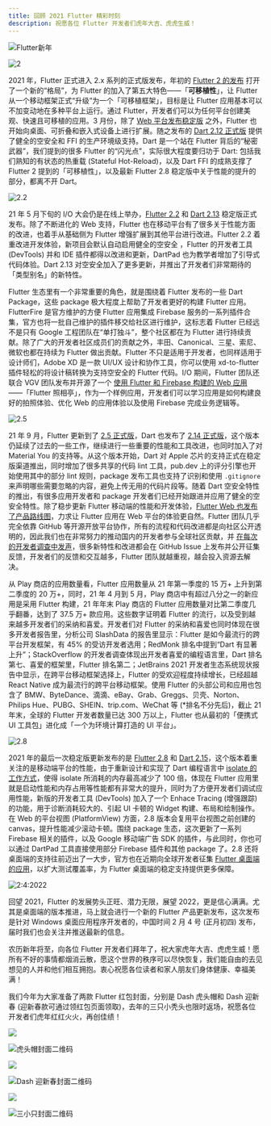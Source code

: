 ```yaml
---
title: 回顾 2021 Flutter 精彩时刻
description: 祝愿各位 Flutter 开发者们虎年大吉、虎虎生威！
---
```


![Flutter新年](https://devrel.andfun.cn/devrel/posts/2022/01/6879bbc9b157d.png)

![2](https://devrel.andfun.cn/devrel/posts/2022/01/752a1f9e5ac3f.png)

2021 年，Flutter 正式进入 2.x 系列的正式版发布，年初的 [Flutter 2 的发布](./announcing-flutter-2) 打开了一个新的“格局”，为 Flutter 的加入了第五大特色——「**可移植性**」，让 Flutter 从一个移动框架正式“升级”为一个「可移植框架」，目标是让 Flutter 应用基本可以不加变动地在多种平台上运行。通过 Flutter，开发者们可以为任何平台创建美观、快速且可移植的应用。3 月份，除了 [Web 平台发布稳定版](https://mp.weixin.qq.com/s/6oSwvPsMy6r4AW90aostiA) 之外，Flutter 也开始向桌面、可折叠和嵌入式设备上进行扩展。随之发布的 [Dart 2.12 正式版](./announcing-dart-2-12) 提供了健全的空安全和 FFI 的生产环境级支持。Dart 是一个站在 Flutter 背后的“秘密武器”，我们提到的很多 Flutter 的“闪光点”，实际很大程度要归功于 Dart: 包括我们熟知的有状态的热重载 (Stateful Hot-Reload)，以及 Dart FFI 的成熟支撑了 Flutter 2 提到的「可移植性」，以及最新 Flutter 2.8 稳定版中关于性能的提升的部分，都离不开 Dart。

![2.2](https://devrel.andfun.cn/devrel/posts/2022/01/2faa787ee6bae.png)

21 年 5 月下旬的 I/O 大会仍是在线上举办，[Flutter 2.2](https://mp.weixin.qq.com/s/tnQ1F7kvrxKrbRs8bSzMmg) 和 [Dart 2.13](https://mp.weixin.qq.com/s/pmfJ3Q8wJ_fM0VTNWeaSqg) 稳定版正式发布。除了不断进化的 Web 支持，Flutter 也在移动平台有了很多关于性能方面的改进，也着手从基础侧为 Flutter 增强扩展到其他平台进行改进。Flutter 2.2 着重改进开发体验，新项目会默认自动启用健全的空安全
，Flutter 的开发者工具 (DevTools) 并和 IDE 插件都得以改进和更新，DartPad 也为教学者增加了引导式代码体验。Dart 2.13 对空安全加入了更多更新，并推出了开发者们非常期待的「类型别名」的新特性。

Flutter 生态里有一个非常重要的角色，就是围绕着 Flutter 发布的一些 Dart Package，这些 package 极大程度上帮助了开发者更好的构建 Flutter 应用。FlutterFire 是官方维护的方便 Flutter 应用集成 Firebase 服务的一系列插件合集，官方也将一批自己维护的插件移交给社区进行维护，这标志着 Flutter 已经远不是只有 Google 工程团队在“单打独斗”，整个社区都在为 Flutter 进行持续贡献。除了广大的开发者社区成员们的贡献之外，丰田、Canonical、三星、索尼、微软也都在持续为 Flutter 做出贡献。Flutter 不只是适用于开发者，也同样适用于设计师们，Adobe XD 是一款 UI/UX 设计和协作工具，你可以使用 xd-to-flutter 插件轻松的将设计稿转换为支持空安全的 Flutter 代码。I/O 期间，Flutter 团队还联合 VGV 团队发布并开源了一个 [使用 Flutter 和 Firebase 构建的 Web 应用](https://mp.weixin.qq.com/s/vEtpHNgsNNzl5Bln3Tfr1g) ——「Flutter 照相亭」，作为一个样例应用，开发者们可以学习应用是如何构建良好的拍照体验、优化 Web 的应用体验以及使用 Firebase 完成业务逻辑等。

![2.5](https://devrel.andfun.cn/devrel/posts/2022/01/30914f7e0b7fe.png)

21 年 9 月，Flutter 更新到了 [2.5 正式版](./whats-new-in-flutter-2-5)，Dart 也发布了 [2.14 正式版](./announcing-dart-2-14)，这个版本仍延续了过去的一些工作，继续进行一些重要的性能和工具改进，也同时加入了对 Material You 的支持等。从这个版本开始，Dart 对 Apple 芯片的支持正式在稳定版渠道推出，同时增加了很多共享的代码 lint 工具，pub.dev 上的评分引擎也开始使用其中的部分 lint 规则，package 发布工具也支持了识别和使用 `.gitignore` 来声明哪些需要忽略的内容，避免上传无用的代码片段等。随着 Dart 空安全特性的推出，有很多应用开发者和 package 开发者们已经开始跟进并应用了健全的空安全特性。除了稳步更新 Flutter 移动端的性能和开发体验，[Flutter Web 也发布了产品路线图](./flutter-2022-roadmap)，力求让 Flutter 应用在 Web 平台的体验更自然。Flutter 团队几乎完全依靠 GitHub 等开源开放平台协作，所有的流程和代码改进都是向社区公开透明的，因此我们也在非常努力的推动国内的开发者参与全球社区贡献，并 [在每次的开发者调查中发声]({{site.bili.video}}/BV1CP4y1V7c9)，很多新特性和改进都会在 GitHub Issue 上发布并公开征集反馈，开发者们的反馈和交互越多，Flutter 团队就越重视，越会投入资源去解决。

从 Play 商店的应用数量看，Flutter 应用数量从 21 年第一季度的 15 万+ 上升到第二季度的 20 万+，同时，21 年 4 月到 5 月，Play 商店中有超过八分之一的新应用是采用 Flutter 构建，21 年年末 Play 商店的 Flutter 应用数量对比第二季度几乎翻番，达到了 37.5 万+ 款应用。这些数字证明着 Flutter 的流行，以及受到越来越多开发者们的采纳和喜爱。开发者们对 Flutter 的采纳和喜爱也同时体现在很多开发者报告里，分析公司 SlashData 的报告里显示：Flutter 是如今最流行的跨平台开发框架，有 45% 的受访开发者选用；RedMonk 排名中提到“Dart 有显著上升”；StackOverflow 的开发者调查体现出开发者喜爱的编程语言里，Dart 排名第七、喜爱的框架里，Flutter 排名第二；JetBrains 2021 开发者生态系统现状报告中显示，在跨平台移动框架选择上，Flutter 的受欢迎程度持续增长，已经超越 React Native 成为最流行的跨平台移动框架。使用 Flutter 的头部公司和应用也包含了 BMW、ByteDance、滴滴、eBay、Grab、Greggs、贝壳、Norton、Philips Hue、PUBG、SHEIN、trip.com、WeChat 等 (*排名不分先后)，截止 21 年末，全球的 Flutter 开发者数量已达 300 万以上，Flutter 也从最初的「便携式 UI 工具包」进化成「一个为环境计算打造的 UI 平台」。

![2.8](https://devrel.andfun.cn/devrel/posts/2022/01/d914e399b45a1.png)

2021 年的最后一次稳定版更新发布的是 [Flutter 2.8](./announcing-flutter-2-8) 和 [Dart 2.15](./announcing-dart-2-15)，这个版本着重关注的是移动端平台的性能，由于重新设计和实现了 Dart 编程语言中 [isolate 的工作方式](https://mp.weixin.qq.com/s/WCvv7DXzWXNRaMtM-0u7pA)，使得 isolate 所消耗的内存最高减少了 100 倍，体现在 Flutter 应用里就是启动性能和内存占用等性能都有非常大的提升，同时为了方便开发者们调试应用性能，新版的开发者工具 (DevTools) 加入了一个 Enhace Tracing (增强跟踪) 的功能，用于诊断消耗较大的、引起 UI 卡顿的 Widget 构建、布局和绘制操作。在 Web 的平台视图 (PlatformView) 方面，2.8 版本会复用平台视图之前创建的 canvas，提升性能减少滚动卡顿。围绕 package 生态，这次更新了一系列 Firebase 相关的插件，以及 Google 移动端广告 SDK 的插件，与此同时，你也可以通过 DartPad 工具直接使用部分 Firebase 插件和其他 package 了。2.8 还将桌面端的支持往前迈出了一大步，官方也在近期向全球开发者征集 [Flutter 桌面端的应用](https://mp.weixin.qq.com/s/RgUphbNnc6UTD05oppWnWA)，以扩大测试覆盖率，为 Flutter 桌面端的稳定支持提供更多保障。

![2:4:2022](https://devrel.andfun.cn/devrel/posts/2022/01/b7b3cf3eadea5.png)

回望 2021，Flutter 的发展势头正旺、潜力无限，展望 2022，更是信心满满。尤其是桌面端的版本推进，马上就会进行一个新的 Flutter 产品更新发布，这次发布是针对 Windows 桌面应用程序开发者的，中国时间 2 月 4 号 (正月初四) 发布，届时我们也会关注并推送最新的信息。

农历新年将至，向各位 Flutter 开发者们拜年了，祝大家虎年大吉、虎虎生威！愿所有不好的事情都烟消云散，愿这个世界的秩序可以尽快恢复，我们能自由的去见想见的人并和他们相互拥抱。衷心祝愿各位读者和家人朋友们身体健康、幸福美满！

我们今年为大家准备了两款 Flutter 红包封面，分别是 Dash 虎头帽和 Dash 迎新春 (迎新春款可通过领红包页面领取)，去年的三只小秃头也限时返场，祝愿各位开发者们虎年红红火火，再创佳绩！

![](https://devrel.andfun.cn/devrel/posts/2022/01/f9dvuY.jpg)

![虎头帽封面二维码](https://devrel.andfun.cn/devrel/posts/2022/01/ehgTJi.jpg)

![](https://devrel.andfun.cn/devrel/posts/2022/01/fbbcc804ac6c7.png)

![Dash 迎新春封面二维码](https://devrel.andfun.cn/devrel/posts/2022/01/jzJ8QQ.jpg)

![](https://devrel.andfun.cn/devrel/posts/2022/01/3ZiOn9.jpg)

![三小只封面二维码](https://devrel.andfun.cn/devrel/posts/2022/01/qnBir2.jpg)